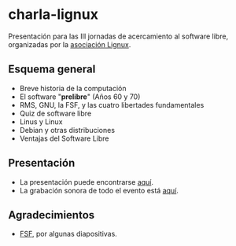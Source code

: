 # charla-lignux

Presentación para las III jornadas de acercamiento al software libre, organizadas por la [asociación Lignux](https://lignux.com/asociacion-lignux/).

## Esquema general

 - Breve historia de la computación
 - El software "__prelibre__" (Años 60 y 70)
 - RMS, GNU, la FSF, y las cuatro libertades fundamentales
 - Quiz de software libre
 - Linus y Linux
 - Debian y otras distribuciones
 - Ventajas del Software Libre

## Presentación
 - La presentación puede encontrarse [aquí](Presentacion.odp).
 - La grabación sonora de todo el evento está [aquí](charla.ogg).

## Agradecimientos
 - [FSF](https://fsf.org/es/blogs/richard-stallman-y-tedx/), por algunas diapositivas.
